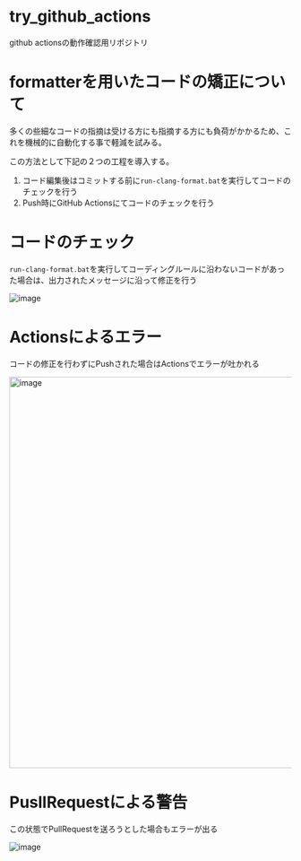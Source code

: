 # try_github_actions
github actionsの動作確認用リポジトリ

# formatterを用いたコードの矯正について
多くの些細なコードの指摘は受ける方にも指摘する方にも負荷がかかるため、これを機械的に自動化する事で軽減を試みる。

この方法として下記の２つの工程を導入する。

1. コード編集後はコミットする前に`run-clang-format.bat`を実行してコードのチェックを行う
2. Push時にGitHub Actionsにてコードのチェックを行う

# コードのチェック
`run-clang-format.bat`を実行してコーディングルールに沿わないコードがあった場合は、出力されたメッセージに沿って修正を行う

![image](https://github.com/dcom-yaginuma/try_github_actions/assets/7627846/ce6eb4f3-35b7-45ab-8954-36a9a977aa96)

# Actionsによるエラー
コードの修正を行わずにPushされた場合はActionsでエラーが吐かれる

<img width="698" alt="image" src="https://github.com/dcom-yaginuma/try_github_actions/assets/7627846/c2471217-e41e-4112-bd61-c7971e16b7fe">

# PusllRequestによる警告

この状態でPullRequestを送ろうとした場合もエラーが出る

![image](https://github.com/dcom-yaginuma/try_github_actions/assets/7627846/64270517-6c03-48db-bc1b-8b836c25fbbd)
